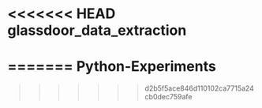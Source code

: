 <<<<<<< HEAD
glassdoor_data_extraction
=========================
=======
Python-Experiments
==================
>>>>>>> d2b5f5ace846d110102ca7715a24cb0dec759afe
